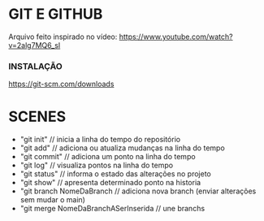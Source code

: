 # GIT E GITHUB

Arquivo feito inspirado no vídeo: https://www.youtube.com/watch?v=2alg7MQ6_sI

### INSTALAÇÃO

https://git-scm.com/downloads

# SCENES

- "git init" // inicia a linha do tempo do repositório
- "git add" // adiciona ou atualiza mudanças na linha do tempo
- "git commit" // adiciona um ponto na linha do tempo
- "git log" // visualiza pontos na linha do tempo
- "git status" // informa o estado das alterações no projeto
- "git show" // apresenta determinado ponto na historia 
- "git branch NomeDaBranch // adiciona nova branch (enviar alterações sem mudar o main)
- "git merge NomeDaBranchASerInserida // une branchs